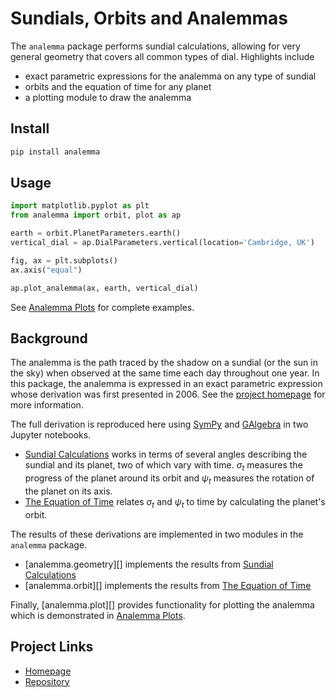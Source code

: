 
# Sundials, Orbits and Analemmas

The `analemma` package performs sundial calculations, allowing for very general geometry that covers all common types of dial. Highlights include

 * exact parametric expressions for the analemma on any type of sundial
 * orbits and the equation of time for any planet
 * a plotting module to draw the analemma

## Install

```bash
pip install analemma
```

## Usage

```python
import matplotlib.pyplot as plt
from analemma import orbit, plot as ap

earth = orbit.PlanetParameters.earth()
vertical_dial = ap.DialParameters.vertical(location='Cambridge, UK')

fig, ax = plt.subplots()
ax.axis("equal")

ap.plot_analemma(ax, earth, vertical_dial)
```

See [Analemma Plots](sundial_plots.md) for complete examples.

## Background

The analemma is the path traced by the shadow on a sundial (or the sun in the sky) when observed at the same time each day throughout one year. In this package, the analemma is expressed in an exact parametric expression whose derivation was first presented in 2006. See the [project homepage](https://russellgoyder.github.io/sundial-latex/) for more information.

The full derivation is reproduced here using [SymPy](https://www.sympy.org/en/index.html) and [GAlgebra](https://github.com/pygae/galgebra) in two Jupyter notebooks.

 * [Sundial Calculations](sundial.md) works in terms of several angles describing the sundial and its planet, two of which vary with time. $\sigma_t$ measures the progress of the planet around its orbit and $\psi_t$ measures the rotation of the planet on its axis.
 * [The Equation of Time](equation_of_time.md) relates $\sigma_t$ and $\psi_t$ to time by calculating the planet's orbit.

The results of these derivations are implemented in two modules in the `analemma` package.  

 * [analemma.geometry][] implements the results from [Sundial Calculations](sundial.md)
 * [analemma.orbit][] implements the results from [The Equation of Time](equation_of_time.md)

Finally, [analemma.plot][] provides functionality for plotting the analemma which is demonstrated in [Analemma Plots](sundial_plots.md).

## Project Links

 * [Homepage](https://russellgoyder.github.io/sundial-latex/)
 * [Repository](https://github.com/russellgoyder/sundial)
